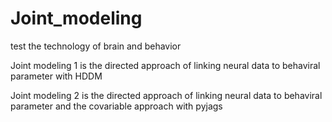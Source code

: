 # Joint_modeling

test the technology of brain and behavior

Joint modeling 1 is the directed approach of linking neural data to behaviral parameter with HDDM

Joint modeling 2 is the directed approach of linking neural data to behaviral parameter and the covariable approach with pyjags
